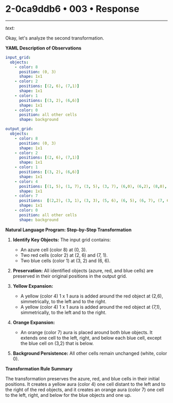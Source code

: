 # 2-0ca9ddb6 • 003 • Response

---

*text:*

Okay, let's analyze the second transformation.

**YAML Description of Observations**

```yaml
input_grid:
  objects:
    - color: 8
      position: (0, 3)
      shape: 1x1
    - color: 2
      positions: [(2, 6), (7,1)]
      shape: 1x1
    - color: 1
      positions: [(3, 2), (6,6)]
      shape: 1x1
    - color: 0
      position: all other cells
      shape: background

output_grid:
  objects:
    - color: 8
      position: (0, 3)
      shape: 1x1
    - color: 2
      positions: [(2, 6), (7,1)]
      shape: 1x1
    - color: 1
      positions: [(3, 2), (6,6)]
      shape: 1x1
    - color: 4
      positions: [(1, 5), (1, 7), (3, 5), (3, 7), (6,0), (6,2), (8,0), (8,2)]
      shape: 1x1
    - color: 7
      positions:  [(2,2), (3, 1), (3, 3), (5, 6), (6, 5), (6, 7), (7, 6)]
      shape: 1x1
    - color: 0
      position: all other cells
      shape: background
```

**Natural Language Program: Step-by-Step Transformation**

1.  **Identify Key Objects:** The input grid contains:
    *   An azure cell (color 8) at (0, 3).
    *   Two red cells (color 2) at (2, 6) and (7, 1).
    *   Two blue cells (color 1) at (3, 2) and (6, 6).

2.  **Preservation:** All identified objects (azure, red, and blue cells) are preserved in their original positions in the output grid.

3.  **Yellow Expansion:**
    * A yellow (color 4) 1 x 1 aura is added around the red object at (2,6), simmetrically, to the left and to the right.
    * A yellow (color 4) 1 x 1 aura is added around the red object at (7,1), simmetrically, to the left and to the right.

4.  **Orange Expansion:**
    *   An orange (color 7) aura is placed around both blue objects. It extends one cell to the left, right, and below each blue cell, except the blue cell on (3,2) that is below.

5. **Background Persistence:** All other cells remain unchanged (white, color 0).

**Transformation Rule Summary**

The transformation preserves the azure, red, and blue cells in their initial positions. It creates a yellow aura (color 4) one cell distant to the left and to the right of the red objects, and it creates an orange aura (color 7) one cell to the left, right, and below for the blue objects and one up.


